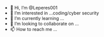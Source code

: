 - 👋 Hi, I’m @Leperes001
- 👀 I’m interested in ...coding/cyber security 
- 🌱 I’m currently learning ...
- 💞️ I’m looking to collaborate on ...
- 📫 How to reach me ...

<!---
Leperes001/Leperes001 is a ✨ special ✨ repository because its `README.md` (this file) appears on your GitHub profile.
You can click the Preview link to take a look at your changes.
--->
